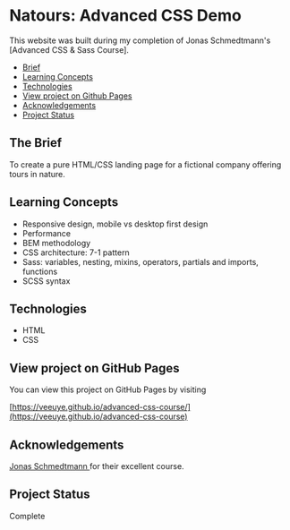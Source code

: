 # Natours: Advanced CSS Demo

This website was built during my completion of Jonas Schmedtmann's [Advanced CSS & Sass Course].

- [Brief](#the-brief)
- [Learning Concepts](#learning-concepts)
- [Technologies](#technologies)
- [View project on Github Pages](#view-project-on-github-pages)
- [Acknowledgements](#acknowledgements)
- [Project Status](#project-status)

## The Brief

To create a pure HTML/CSS landing page for a fictional company offering tours in nature.

## Learning Concepts

- Responsive design, mobile vs desktop first design
- Performance
- BEM methodology
- CSS architecture: 7-1 pattern
- Sass: variables, nesting, mixins, operators, partials and imports, functions
- SCSS syntax


## Technologies

- HTML
- CSS

## View project on GitHub Pages

You can view this project on GitHub Pages by visiting

[https://veeuye.github.io/advanced-css-course/](https://veeuye.github.io/advanced-css-course) 


## Acknowledgements

[Jonas Schmedtmann ](https://www.udemy.com/course/advanced-css-and-sass/) for their excellent course. 

## Project Status

Complete
